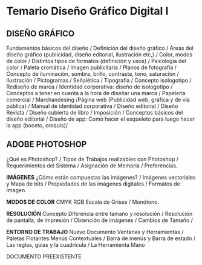 # Temario Diseño Gráfico Digital I

## DISEÑO GRÁFICO

Fundamentos básicos del diseño /  Definición del diseño gráfico / Áreas del diseño gráfico (publicidad, diseño editorial, ilustración etc,) / Color, modos de color / Distintos tipos de formatos (definición y usos) / Psicología del color / Paleta cromática / Imagen publicitaria / Planos de fotografía / Concepto de iluminación, sombra, brillo, contraste, tono, saturación / Ilustración / Pictogramas / Señalética / Tipografía / Concepto isologotipo / Rediseño de marca / Identidad corporativa: diseño de isologotipo / Conceptos a tener en cuenta a la hora de diseñar una marca / Papelería comercial / Marchandesing /Página web (Publicidad web, gráfica y de vía pública) / Manual de identidad corporativa / Diseño editorial / Diseño Revista / Diseño cubierta de libro / Imposición / Conceptos básicos del diseño editorial / Diseño de app: Como hacer el esqueleto para luego hacer la app (boceto, croquis)/

## **ADOBE PHOTOSHOP**

¿Qué es Photoshop? / Tipos de Trabajos realizables con Photoshop / Requerimientos del Sistema / Asignación de Memoria / Preferencias.&#x20;

**IMÁGENES** ¿Cómo están compuestas las imágenes? / Imágenes vectoriales y Mapa de bits / Propiedades de las imágenes digitales / Formatos de Imagen.

**MODOS DE COLOR** CMYK RGB Escala de Grises / Monótono.

**RESOLUCIÓN** Concepto Diferencia entre tamaño y resolución / Resolución de pantalla, de impresión / Obtención de imágenes / Cambios de Tamaño /&#x20;

**ENTORNO DE TRABAJO** Nuevo Documento Ventanas y Herramientas / Paletas Flotantes Menús Contextuales / Barra de menús y Barra de estado / Las reglas, guías y la cuadrícula / La Herramienta Mano&#x20;

DOCUMENTO PREEXISTENTE

